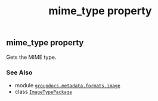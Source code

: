 ﻿---
title: mime_type property
second_title: GroupDocs.Metadata for Python via .NET API References
description: 
type: docs
url: /python-net/groupdocs.metadata.formats.image/imagetypepackage/mime_type/
is_root: false
weight: 170
---

## mime_type property


Gets the MIME type.

### See Also
* module [`groupdocs.metadata.formats.image`](../../)
* class [`ImageTypePackage`](/metadata/python-net/groupdocs.metadata.formats.image/imagetypepackage)
